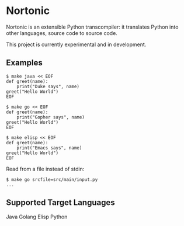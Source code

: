 # Nortonic

Nortonic is an extensible Python transcompiler: it translates Python into other languages, source code to source code.

This project is currently experimental and in development.


## Examples

```
$ make java << EOF
def greet(name):
    print("Duke says", name)
greet("Hello World")
EOF
```

```
$ make go << EOF
def greet(name):
    print("Gopher says", name)
greet("Hello World")
EOF
```

```
$ make elisp << EOF
def greet(name):
    print("Emacs says", name)
greet("Hello World")
EOF
```

Read from a file instead of stdin:
```
$ make go srcfile=src/main/input.py
...
```


## Supported Target Languages

Java
Golang
Elisp
Python
